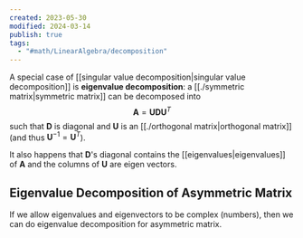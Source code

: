 ```yaml
---
created: 2023-05-30
modified: 2024-03-14
publish: true
tags:
  - "#math/LinearAlgebra/decomposition"
---
```


A special case of [[singular value decomposition|singular value decomposition]] is **eigenvalue decomposition**:
a [[./symmetric matrix|symmetric matrix]] can be decomposed into
$$
\mathbf{A} = \mathbf{U}\mathbf{D}\mathbf{U}^T
$$
such that $\mathbf{D}$ is diagonal and $\mathbf{U}$ is an [[./orthogonal matrix|orthogonal matrix]] (and thus $\mathbf{U}^{-1} = \mathbf{U}^T$).

It also happens that $\mathbf{D}$'s diagonal contains the [[eigenvalues|eigenvalues]] of $\mathbf{A}$ and the columns of $\mathbf{U}$ are eigen vectors.

## Eigenvalue Decomposition of Asymmetric Matrix
  If we allow eigenvalues and eigenvectors to be complex (numbers),
  then we can do eigenvalue decomposition for asymmetric matrix.